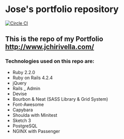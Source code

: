 # Jose's portfolio repository
[![Circle CI](https://circleci.com/gh/JoseChirivella14/portfolio-rails/tree/develop.svg?style=svg)](https://circleci.com/gh/JoseChirivella14/portfolio-rails/tree/develop)

## This is the repo of my Portfolio http://www.jchirivella.com/ 

### Technologies used on this repo are:
* Ruby 2.2.0
* Ruby on Rails 4.2.4
* jQuery
* Rails _ Admin
* Devise
* Bourbon & Neat (SASS Library & Grid System)
* Font-Awesome
* Capybara
* Shoulda with Minitest
* Sketch 3
* PostgreSQL
* NGINX with Passenger
